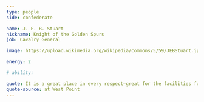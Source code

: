```yaml
---
type: people
side: confederate

name: J. E. B. Stuart
nickname: Knight of the Golden Spurs
job: Cavalry General

image: https://upload.wikimedia.org/wikipedia/commons/5/59/JEBStuart.jpg?1433912200240

energy: 2

# ability:

quote: It is a great place in every respect—great for the facilities for education—as studying human nature, learning the ways of the world and for straightening the form
quote-source: at West Point
---
```

